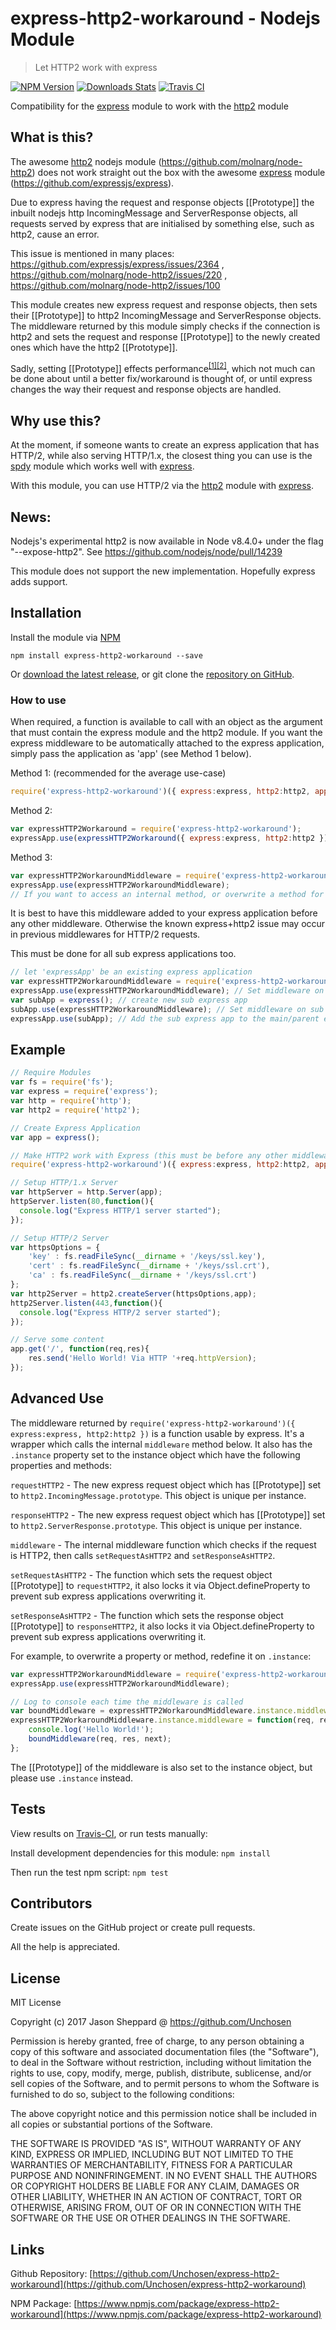 # express-http2-workaround - Nodejs Module
> Let HTTP2 work with express

[![NPM Version][npm-image]][npm-url]
[![Downloads Stats][npm-downloads]][npm-url]
[![Travis CI][travis-image]][travis-url]

Compatibility for the [express](https://www.npmjs.com/package/express) module to work with the [http2](https://www.npmjs.com/package/http2) module

## What is this?

The awesome [http2](https://www.npmjs.com/package/http2) nodejs module (https://github.com/molnarg/node-http2) does not work straight out the box with the awesome [express](https://www.npmjs.com/package/express) module (https://github.com/expressjs/express).

Due to express having the request and response objects [[Prototype]] the inbuilt nodejs http  IncomingMessage and ServerResponse objects, all requests served by express that are initialised by something else, such as http2, cause an error.

This issue is mentioned in many places:
https://github.com/expressjs/express/issues/2364 ,
https://github.com/molnarg/node-http2/issues/220 ,
https://github.com/molnarg/node-http2/issues/100 

This module creates new express request and response objects, then sets their [[Prototype]] to http2 IncomingMessage and ServerResponse objects.
The middleware returned by this module simply checks if the connection is http2 and sets the request and response [[Prototype]] to the newly created ones which have the http2 [[Prototype]].

Sadly, setting [[Prototype]] effects performance<sup>[[1]](https://developer.mozilla.org/en-US/docs/Web/JavaScript/Reference/Global_Objects/Object/proto)[[2]](https://developer.mozilla.org/en-US/docs/Web/JavaScript/Reference/Global_Objects/Object/setPrototypeOf)</sup>, which not much can be done about until a better fix/workaround is thought of, or until express changes the way their request and response objects are handled.

## Why use this?

At the moment, if someone wants to create an express application that has HTTP/2, while also serving HTTP/1.x, the closest thing you can use is the [spdy](https://www.npmjs.com/package/spdy) module which works well with [express](https://www.npmjs.com/package/express).

With this module, you can use HTTP/2 via the [http2](https://www.npmjs.com/package/http2) module with [express](https://www.npmjs.com/package/express).

## News:
Nodejs's experimental http2 is now available in Node v8.4.0+ under the flag "--expose-http2". See https://github.com/nodejs/node/pull/14239

This module does not support the new implementation. Hopefully express adds support.

## Installation

Install the module via [NPM](https://www.npmjs.com/package/express-http2-workaround)
```
npm install express-http2-workaround --save
```
Or [download the latest release](https://github.com/Unchosen/express-http2-workaround/releases), or git clone the [repository on GitHub](https://github.com/Unchosen/express-http2-workaround).


### How to use

When required, a function is available to call with an object as the argument that must contain the express module and the http2 module. If you want the express middleware to be automatically attached to the express application, simply pass the application as 'app' (see Method 1 below).

Method 1: (recommended for the average use-case)
```javascript
require('express-http2-workaround')({ express:express, http2:http2, app:expressApp });
```

Method 2:
```javascript
var expressHTTP2Workaround = require('express-http2-workaround');
expressApp.use(expressHTTP2Workaround({ express:express, http2:http2 }));
```

Method 3:
```javascript
var expressHTTP2WorkaroundMiddleware = require('express-http2-workaround')({ express:express, http2:http2 });
expressApp.use(expressHTTP2WorkaroundMiddleware);
// If you want to access an internal method, or overwrite a method for the module, see the advanced use in the readme
```

It is best to have this middleware added to your express application before any other middleware. Otherwise the known express+http2 issue may occur in previous middlewares for HTTP/2 requests.

This must be done for all sub express applications too.
```javascript
// let 'expressApp' be an existing express application
var expressHTTP2WorkaroundMiddleware = require('express-http2-workaround')({ express:express, http2:http2 }); // Create Middleware
expressApp.use(expressHTTP2WorkaroundMiddleware); // Set middleware on main express app
var subApp = express(); // create new sub express app
subApp.use(expressHTTP2WorkaroundMiddleware); // Set middleware on sub express app
expressApp.use(subApp); // Add the sub express app to the main/parent express app
```

## Example

```javascript
// Require Modules
var fs = require('fs');
var express = require('express');
var http = require('http');
var http2 = require('http2');

// Create Express Application
var app = express();

// Make HTTP2 work with Express (this must be before any other middleware)
require('express-http2-workaround')({ express:express, http2:http2, app:app });

// Setup HTTP/1.x Server
var httpServer = http.Server(app);
httpServer.listen(80,function(){
  console.log("Express HTTP/1 server started");
});

// Setup HTTP/2 Server
var httpsOptions = {
    'key' : fs.readFileSync(__dirname + '/keys/ssl.key'),
    'cert' : fs.readFileSync(__dirname + '/keys/ssl.crt'),
    'ca' : fs.readFileSync(__dirname + '/keys/ssl.crt')
};
var http2Server = http2.createServer(httpsOptions,app);
http2Server.listen(443,function(){
  console.log("Express HTTP/2 server started");
});

// Serve some content
app.get('/', function(req,res){
    res.send('Hello World! Via HTTP '+req.httpVersion);
});
```

## Advanced Use

The middleware returned by `require('express-http2-workaround')({ express:express, http2:http2 })` is a function usable by express. It's a wrapper which calls the internal `middleware` method below. It also has the `.instance` property set to the instance object which have the following properties and methods:

`requestHTTP2` - The new express request object which has [[Prototype]] set to `http2.IncomingMessage.prototype`. This object is unique per instance.

`responseHTTP2` - The new express request object which has [[Prototype]] set to `http2.ServerResponse.prototype`. This object is unique per instance.

`middleware` - The internal middleware function which checks if the request is HTTP2, then calls `setRequestAsHTTP2` and `setResponseAsHTTP2`.

`setRequestAsHTTP2` - The function which sets the request object [[Prototype]] to `requestHTTP2`, it also locks it via Object.defineProperty to prevent sub express applications overwriting it.

`setResponseAsHTTP2` - The function which sets the response object [[Prototype]] to `responseHTTP2`, it also locks it via Object.defineProperty to prevent sub express applications overwriting it.

For example, to overwrite a property or method, redefine it on `.instance`:
```javascript
var expressHTTP2WorkaroundMiddleware = require('express-http2-workaround')({ express:express, http2:http2 });
expressApp.use(expressHTTP2WorkaroundMiddleware);

// Log to console each time the middleware is called
var boundMiddleware = expressHTTP2WorkaroundMiddleware.instance.middleware.bind(expressHTTP2WorkaroundMiddleware.instance);
expressHTTP2WorkaroundMiddleware.instance.middleware = function(req, res, next){
	console.log('Hello World!');
    boundMiddleware(req, res, next);
};
```

The [[Prototype]] of the middleware is also set to the instance object, but please use `.instance` instead.

## Tests

View results on [Travis-CI][travis-url], or run tests manually:

Install development dependencies for this module: `npm install`

Then run the test npm script: `npm test`

## Contributors

Create issues on the GitHub project or create pull requests.

All the help is appreciated.

## License

MIT License

Copyright (c) 2017 Jason Sheppard @ https://github.com/Unchosen

Permission is hereby granted, free of charge, to any person obtaining a copy
of this software and associated documentation files (the "Software"), to deal
in the Software without restriction, including without limitation the rights
to use, copy, modify, merge, publish, distribute, sublicense, and/or sell
copies of the Software, and to permit persons to whom the Software is
furnished to do so, subject to the following conditions:

The above copyright notice and this permission notice shall be included in all
copies or substantial portions of the Software.

THE SOFTWARE IS PROVIDED "AS IS", WITHOUT WARRANTY OF ANY KIND, EXPRESS OR
IMPLIED, INCLUDING BUT NOT LIMITED TO THE WARRANTIES OF MERCHANTABILITY,
FITNESS FOR A PARTICULAR PURPOSE AND NONINFRINGEMENT. IN NO EVENT SHALL THE
AUTHORS OR COPYRIGHT HOLDERS BE LIABLE FOR ANY CLAIM, DAMAGES OR OTHER
LIABILITY, WHETHER IN AN ACTION OF CONTRACT, TORT OR OTHERWISE, ARISING FROM,
OUT OF OR IN CONNECTION WITH THE SOFTWARE OR THE USE OR OTHER DEALINGS IN THE
SOFTWARE.

## Links

Github Repository: [https://github.com/Unchosen/express-http2-workaround](https://github.com/Unchosen/express-http2-workaround)

NPM Package: [https://www.npmjs.com/package/express-http2-workaround](https://www.npmjs.com/package/express-http2-workaround)

[npm-image]: https://img.shields.io/npm/v/express-http2-workaround.svg?style=flat-square
[npm-url]: https://npmjs.org/package/express-http2-workaround
[npm-downloads]: https://img.shields.io/npm/dm/express-http2-workaround.svg?style=flat-square
[travis-image]: https://travis-ci.org/Unchosen/express-http2-workaround.svg?branch=master
[travis-url]: https://travis-ci.org/Unchosen/express-http2-workaround
